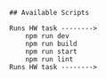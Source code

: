     ## Available Scripts
    
    Runs HW task -------->
        npm run dev 
        npm run build
        npm run start
        npm run lint
    Runs HW task -------->
    
     
    
